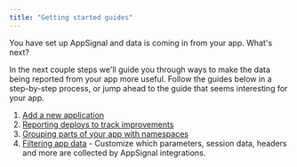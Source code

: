 ```yaml
---
title: "Getting started guides"
---
```


You have set up AppSignal and data is coming in from your app. What's next?

In the next couple steps we'll guide you through ways to make the data being reported from your app more useful. Follow the guides below in a step-by-step process, or jump ahead to the guide that seems interesting for your app.

1. [Add a new application](/guides/new-application.html)
1. [Reporting deploys to track improvements](/guides/deploy-markers.html)
1. [Grouping parts of your app with namespaces](/guides/namespaces.html)
1. [Filtering app data](/guides/filter-data/) - Customize which parameters, session data, headers and more are collected by AppSignal integrations.
